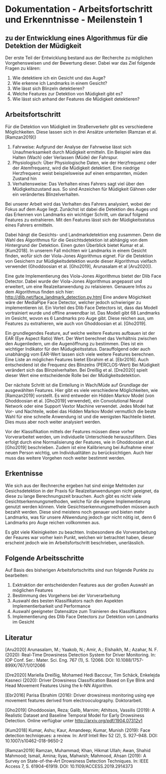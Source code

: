 # Dokumentation - Arbeitsfortschritt und Erkenntnisse - Meilenstein 1

## zu der Entwicklung eines Algorithmus für die Detektion der Müdigkeit

Der erste Teil der Entwicklung bestand aus der Recherche zu möglichen Vorgehensweisen und der Bewertung dieser. Dabei war das Ziel folgende Fragen zu klären:

1. Wie detektiere ich ein Gesicht und das Auge?
2. Wie erkenne ich Landmarks in einem Gesicht?
3. Wie lässt sich Blinzeln detektieren?
4. Welche Features zur Detektion von Müdigkeit gibt es?
5. Wie lässt sich anhand der Features die Müdigkeit detektieren?

## Arbeitsfortschritt

Für die Detektion von Müdigkeit im Straßenverkehr gibt es verschiedene Möglichkeiten. Diese lassen sich in drei Ansätze unterteilen (Ramzan et al. [Ramzan2019])

1. Fahrweise: Aufgrund der Analyse der Fahrweise lässt sich Unaufmerksamkeit durch Müdigkeit ermitteln. Ein Beispiel wäre das Halten (Wach) oder Verlassen (Müde) der Fahrspur.
2. Physiologisch: Über Physiologische Daten, wie der Herzfrequenz oder der Atemfrequenz, wird die Müdigkeit detektiert. Eine niedrige Herzfrequenz weist beispielsweise auf einen entspannten, müden Zustand hin
3. Verhaltensweise: Das Verhalten eines Fahrers sagt viel über den Müdigkeitszustand aus. So sind Anzeichen für Müdigkeit Gähnen oder ein verändertes Blinzelverhalten.

Bei unserer Arbeit wird das Verhalten des Fahrers analysiert, wobei der Fokus auf dem Auge liegt. Zunächst ist dabei die Detektion des Auges und das Erkennen von Landmarks ein wichtiger Schritt, um darauf folgend Features zu extrahieren. Mit den Features lässt sich der Müdigkeitsstatus eines Fahrers ermitteln.

Dabei hängt die Gesichts- und Landmarkdetektion eng zusammen. Denn die Wahl des Algorithmus für die Gesichtsdetektion ist abhängig von dem Hintergrund der Detektion. Einen guten Überblick bietet Kumar et al. [Kum2018]. In unserem Fall möchten wir Landmarks in einem Gesicht finden, wofür sich der Viola-Jones Algorithmus eignet. Für die Detektion von Gesichern zur Müdigkeitsdetektion wurde dieser Algorithmus vielfach verwendet (Ghoddoosian et al. [Gho2019], Arunasalam et al [Aru2020]).

Eine gute Implementierung des Viola-Jones Algorithmus bietet der Dlib Face Detector. Dabei wurde der Viola-Jones Algorithmus angepasst und erweitert, um eine Realzeitanwendung zu relaisieren. Genauere Infos zu dem Algorithmus finden sich hier: <http://dlib.net/face_landmark_detection.py.html>
Eine andere Mögichkeit wäre der MediaPipe Face Detector, welcher jedoch schwieriger zu implementieren ist. Ein Vorteil des Dlib Face Detectors ist, dass das Modell vortrainiert wurde und offline anwendbar ist. Das Modell gibt 68 Landmarks im Gesicht, wovon es 6 Landmarks pro Auge gibt. Diese reichen aus, um Features zu extrahieren, wie auch von Ghoddoosian et al. [Gho2019].

Ein grundlegendes  Feature, auf welche weitere Features aufbauen ist der EAR (Eye Aspect Ratio) Wert. Der Wert berechnet das Verhältnis zwischen den Augenliedern, um die Augenöffnung zu bestimmen. Dies ist ein wichtiger Indikator für den Müdugkeitsstatus. Darauffolgend oder auch unabhängig vom EAR-Wert lassen sich viele weitere Features berechnen. Eine Liste an möglichen Features bietet
Ebrahim et al. [Ebr2016]. Auch entscheidend ist die Frequenz des Blinzelns (PERCLOS-Wert) Bei Müdigkeit verändert sich das Blinzelverhalten. Bei Dreißig et al. [Dre2020] spielt dieser Wert eine entscheidende Rolle bei der Müdigkeitsdetektion.

Der nächste Schritt ist die Einteilung in Wach/Müde auf Grundlage der ausgewählten Features. Hier gibt es viele verschiedene Möglichkeiten, wie [Ramzan2019] vorstellt. Es wird entweder ein Hidden Markov Model (von Ghoddoosian et al. [Gho2019] verwendet), ein Convolutional Neural Network oder eine Support Vextor Machine verwendet. Jedes Model hat Vor- und Nachteile, wobei das Hidden Markov Model vermutlich die beste Wahl für eine schnelle Anwendung ist und die wenigsten Nachteile bietet. Dies muss aber noch weiter analysiert werden.

Vor der Klassifikation mittels der Features müssen diese vorher Vorverarbeitet werden, um individuelle Unterschiede herauszufiltern. Dies erfolgt durch eine Normalisierung der Features, wie in Ghoddoosian et al. [Gho2019] beschrieben. Zudem ist eine Kalibrierung bei Aufnahme einer neuen Person wichtig, um Individualitäten zu berücksichtigen. Auch hier muss das weitere Vorgehen noch weiter bestimmt werden.

## Erkentnisse

Wie sich aus der Rechnerche ergeben hat sind einige Mehtoden zur Gesichsdetektion in der Praxis für Realzeitanwendungen nicht geeignet, da diese zu lange Berechnungszeit brauchen. Auch gibt es nicht viele Gesichtserkennungsmethoden, welche für die eigene Implementierung genutzt werden können. Viele Gesichtserkennungsmethoden müssen auch bezahlt werden. Diese sind meistens noch genauer und bieten mehr Landmarks, was für unsere ANwendung jedoch gar nicht nötig ist, denn 6 Landmarks pro Auge reichen vollkommen aus.

Es gibt viele Kleinigkeiten zu beachten. Insbesondere die Vorverarbeitung der Feaures war vorher kein Punkt, welchen wir betrachtet haben, dieser erscheint jedoch wie im Arbeitsfortschritt beschrieben, unerlässlich.

## Folgende Arbeitsschritte

Auf Basis des bisherigen Arbeitsfortschritts sind nun folgende Punkte zu bearbeiten:

1. Exktraktion der entscheidenden Features aus der großen Auswahl an möglichen Features
2. Bestimmung des Vorgehens bei der Vorverarbeitung
3. Auswahl des besten Klassifikators nach den Aspekten Implementierbarkeit und Performance
4. Auswahl geeigneter Datensätze zum Trainieren des Klassifikators
5. Implementierung des Dlib Face Detectors zur Detektion von Landmarks im Gesicht

## Literatur

[Aru2020] Arunasalam, M.; Yaakob, N.; Amir, A.; Elshaikh, M.; Azahar, N. F. (2020): Real-Time Drowsiness Detection System for Driver Monitoring. In: IOP Conf. Ser.: Mater. Sci. Eng. 767 (1), S. 12066. DOI: 10.1088/1757-899X/767/1/012066

[Dre2020] Mariella Dreißig, Mohamed Hedi Baccour, Tim Schäck, Enkelejda Kasneci (2020): Driver Drowsiness Classification Based on Eye Blink and Head Movement Features Using the k-NN Algorithm.

[Ebr2016] Parisa Ebrahim (2016): Driver drowsiness monitoring using eye movement features derived from electrooculography. Doktorarbeit.

[Gho2019] Ghoddoosian, Reza; Galib, Marnim; Athitsos, Vassilis (2019): A Realistic Dataset and Baseline Temporal Model for Early Drowsiness Detection. Online verfügbar unter <http://arxiv.org/pdf/1904.07312v1>

[Kum2018] Kumar, Ashu; Kaur, Amandeep; Kumar, Munish (2019): Face detection techniqeues: a review. In: Artif Intell Rev 52 (2), S. 927–948. DOI: 10.1007/s10462-018-9650-2

[Ramzan2019] Ramzan, Muhammad; Khan, Hikmat Ullah; Awan, Shahid Mahmood; Ismail, Amina; Ilyas, Mahwish; Mahmood, Ahsan (2019): A Survey on State-of-the-Art Drowsiness Detection Techniques. In: IEEE Access 7, S. 61904–61919. DOI: 10.1109/ACCESS.2019.2914373
